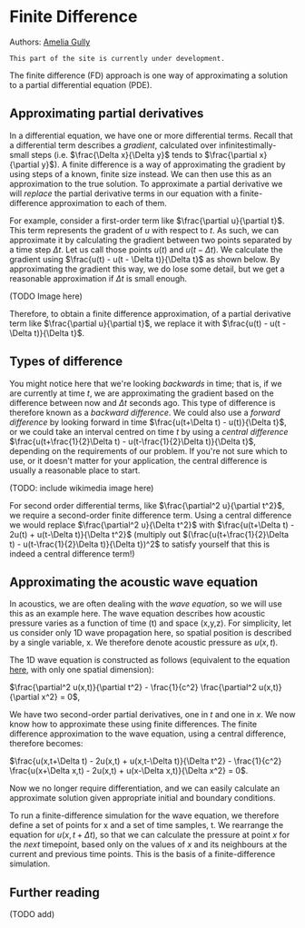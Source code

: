 # Finite Difference
Authors: [Amelia Gully](https://knowledgebase.acoustics.ac.uk/community/bios.html#amelia-gully)

```{warning}
This part of the site is currently under development.
```

The finite difference (FD) approach is one way of approximating a solution to a partial differential equation (PDE). 

## Approximating partial derivatives
In a differential equation, we have one or more differential terms. Recall that a differential term describes a _gradient_, calculated over infinitestimally-small steps (i.e. $\frac{\Delta x}{\Delta y}$ tends to $\frac{\partial x}{\partial y}$). A finite difference is a way of approximating the gradient by using steps of a known, finite size instead. We can then use this as an approximation to the true solution. To approximate a partial derivative we will _replace_ the partial derivative terms in our equation with a finite-difference approximation to each of them. 

For example, consider a first-order term like $\frac{\partial u}{\partial t}$. This term represents the gradent of $u$ with respect to $t$. As such, we can approximate it by calculating the gradient between two points separated by a time step $\Delta t$. Let us call those points $u(t)$ and $u(t-\Delta t)$. We calculate the gradient using $\frac{u(t) - u(t - \Delta t)}{\Delta t}$ as shown below. By approximating the gradient this way, we do lose some detail, but we get a reasonable approximation if $\Delta t$ is small enough.

(TODO Image here)

Therefore, to obtain a finite difference approximation, of a partial derivative term like $\frac{\partial u}{\partial t}$, we replace it with $\frac{u(t) - u(t - \Delta t)}{\Delta t}$. 

## Types of difference
You might notice here that we're looking _backwards_ in time; that is, if we are currently at time $t$, we are approximating the gradient based on the difference between now and $\Delta t$ seconds ago. This type of difference is therefore known as a _backward difference_. We could also use a _forward difference_ by looking forward in time $\frac{u(t+\Delta t) - u(t)}{\Delta t}$, or we could take an interval centred on time $t$ by using a _central difference_ $\frac{u(t+\frac{1}{2}\Delta t) - u(t-\frac{1}{2}\Delta t)}{\Delta t}$, depending on the requirements of our problem. If you're not sure which to use, or it doesn't matter for your application, the central difference is usually a reasonable place to start.

(TODO: include wikimedia image here)

For second order differential terms, like $\frac{\partial^2 u}{\partial t^2}$, we require a second-order finite difference term. Using a central difference we would replace $\frac{\partial^2 u}{\Delta t^2}$ with $\frac{u(t+\Delta t) - 2u(t) + u(t-\Delta t)}{\Delta t^2}$ (multiply out $(\frac{u(t+\frac{1}{2}\Delta t) - u(t-\frac{1}{2}\Delta t)}{\Delta t})^2$ to satisfy yourself that this is indeed a central difference term!)

## Approximating the acoustic wave equation
In acoustics, we are often dealing with the _wave equation_, so we will use this as an example here. The wave equation describes how acoustic pressure varies as a function of time (t) and space (x,y,z). For simplicity, let us consider only 1D wave propagation here, so spatial position is described by a single variable, x. We therefore denote acoustic pressure as $u(x,t)$.

The 1D wave equation is constructed as follows (equivalent to the equation [here](https://knowledgebase.acoustics.ac.uk/core-concepts/how-define-problem-what-is-a-pde.html?highlight=wave%20equation#equation-eq-wave-eq), with only one spatial dimension):

$\frac{\partial^2 u(x,t)}{\partial t^2} - \frac{1}{c^2} \frac{\partial^2 u(x,t)}{\partial x^2} = 0$,

We have two second-order partial derivatives, one in $t$ and one in $x$. We now know how to approximate these using finite differences. The finite difference approximation to the wave equation, using a central difference, therefore becomes:

$\frac{u(x,t+\Delta t) - 2u(x,t) + u(x,t-\Delta t)}{\Delta t^2} - \frac{1}{c^2} \frac{u(x+\Delta x,t) - 2u(x,t) + u(x-\Delta x,t)}{\Delta x^2} = 0$.

Now we no longer require differentiation, and we can easily calculate an approximate solution given appropriate initial and boundary conditions.

To run a finite-difference simulation for the wave equation, we therefore define a set of points for x and a set of time samples, t. We rearrange the equation for $u(x,t + \Delta t)$, so that we can calculate the pressure at point $x$ for the _next_ timepoint, based only on the values of $x$ and its neighbours at the current and previous time points. This is the basis of a finite-difference simulation.

## Further reading

(TODO add)

